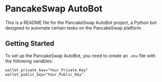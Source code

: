 # PancakeSwap AutoBot

This is a README file for the PancakeSwap AutoBot project, a Python bot designed to automate certain tasks on the PancakeSwap platform.

## Getting Started

To set up the PancakeSwap AutoBot, you need to create an `.env` file with the following variables:

```plaintext
wallet_private_key="Your_Private_Key"
wallet_public_key="Your_Public_Key"
